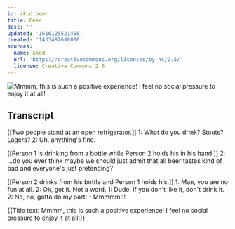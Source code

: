 ```yaml
---
id: xkcd.beer
title: Beer
desc: ''
updated: '1616125521458'
created: '1433487600000'
sources:
  name: xkcd
  url: 'https://creativecommons.org/licenses/by-nc/2.5/'
  license: Creative Commons 2.5
---
```

![Mmmm, this is such a positive experience! I feel no social pressure to enjoy it at all!](https://imgs.xkcd.com/comics/beer.png)

## Transcript
[[Two people stand at an open refrigerator.]]
1: What do you drink? Stouts? Lagers?
2: Uh, anything's fine.

[[Person 1 is drinking from a bottle while Person 2 holds his in his hand.]]
2: ...do you ever think maybe we should just admit that all beer tastes kind of bad and everyone's just pretending?

[[Person 2 drinks from his bottle and Person 1 holds his.]]
1: Man, you are no fun at all.
2: Ok, got it. Not a word.
1: Dude, if you don't like it, don't drink it.
2: No, no, gotta do my part! - Mmmmm!!!

{{Title text: Mmmm, this is such a positive experience! I feel no social pressure to enjoy it at all!}}
